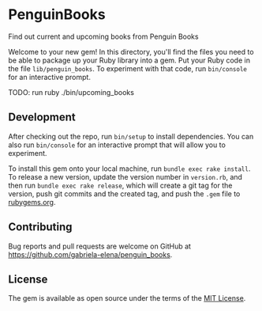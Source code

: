 # PenguinBooks

Find out current and upcoming books from Penguin Books

Welcome to your new gem! In this directory, you'll find the files you need to be able to package up your Ruby library into a gem. Put your Ruby code in the file `lib/penguin_books`. To experiment with that code, run `bin/console` for an interactive prompt.

TODO: run ruby ./bin/upcoming_books



## Development

After checking out the repo, run `bin/setup` to install dependencies. You can also run `bin/console` for an interactive prompt that will allow you to experiment.

To install this gem onto your local machine, run `bundle exec rake install`. To release a new version, update the version number in `version.rb`, and then run `bundle exec rake release`, which will create a git tag for the version, push git commits and the created tag, and push the `.gem` file to [rubygems.org](https://rubygems.org).

## Contributing

Bug reports and pull requests are welcome on GitHub at https://github.com/gabriela-elena/penguin_books. 

## License

The gem is available as open source under the terms of the [MIT License](https://opensource.org/licenses/MIT).

